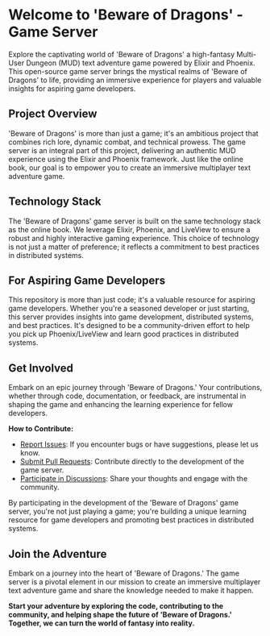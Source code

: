 # Welcome to 'Beware of Dragons' - Game Server

Explore the captivating world of 'Beware of Dragons' a high-fantasy Multi-User Dungeon (MUD) text adventure game powered by Elixir and Phoenix. This open-source game server brings the mystical realms of 'Beware of Dragons' to life, providing an immersive experience for players and valuable insights for aspiring game developers.

## Project Overview

'Beware of Dragons' is more than just a game; it's an ambitious project that combines rich lore, dynamic combat, and technical prowess. The game server is an integral part of this project, delivering an authentic MUD experience using the Elixir and Phoenix framework. Just like the online book, our goal is to empower you to create an immersive multiplayer text adventure game.

## Technology Stack

The 'Beware of Dragons' game server is built on the same technology stack as the online book. We leverage Elixir, Phoenix, and LiveView to ensure a robust and highly interactive gaming experience. This choice of technology is not just a matter of preference; it reflects a commitment to best practices in distributed systems.

## For Aspiring Game Developers

This repository is more than just code; it's a valuable resource for aspiring game developers. Whether you're a seasoned developer or just starting, this server provides insights into game development, distributed systems, and best practices. It's designed to be a community-driven effort to help you pick up Phoenix/LiveView and learn good practices in distributed systems. 

## Get Involved

Embark on an epic journey through 'Beware of Dragons.' Your contributions, whether through code, documentation, or feedback, are instrumental in shaping the game and enhancing the learning experience for fellow developers.

**How to Contribute:**
- [Report Issues](https://github.com/your-server-repo/issues): If you encounter bugs or have suggestions, please let us know.
- [Submit Pull Requests](https://github.com/your-server-repo/pulls): Contribute directly to the development of the game server.
- [Participate in Discussions](https://github.com/your-server-repo/discussions): Share your thoughts and engage with the community.

By participating in the development of the 'Beware of Dragons' game server, you're not just playing a game; you're building a unique learning resource for game developers and promoting best practices in distributed systems.

## Join the Adventure

Embark on a journey into the heart of 'Beware of Dragons.' The game server is a pivotal element in our mission to create an immersive multiplayer text adventure game and share the knowledge needed to make it happen.

**Start your adventure by exploring the code, contributing to the community, and helping shape the future of 'Beware of Dragons.' Together, we can turn the world of fantasy into reality.**

